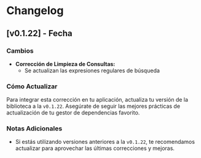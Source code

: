 # Changelog

## [v0.1.22] - Fecha

### Cambios

- **Corrección de Limpieza de Consultas:**
  - Se actualizan las expresiones regulares de búsqueda

### Cómo Actualizar

Para integrar esta corrección en tu aplicación, actualiza tu versión de la biblioteca a la `v0.1.22`. Asegúrate de seguir las mejores prácticas de actualización de tu gestor de dependencias favorito.

### Notas Adicionales

- Si estás utilizando versiones anteriores a la `v0.1.22`, te recomendamos actualizar para aprovechar las últimas correcciones y mejoras.
